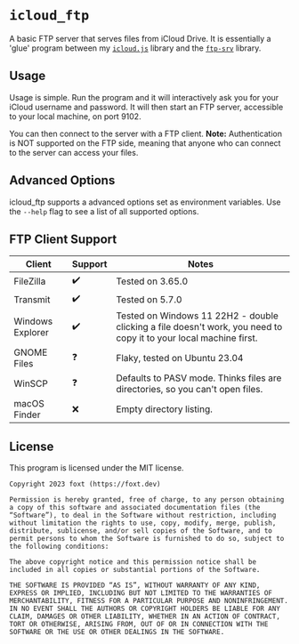# `icloud_ftp`

A basic FTP server that serves files from iCloud Drive. It is essentially a 'glue' program between my [`icloud.js`](https://github.com/foxt/icloud.js) library and the [`ftp-srv`](https://npmjs.com/package/ftp-srv) library.

## Usage

Usage is simple. Run the program and it will interactively ask you for your iCloud username and password. It will then start an FTP server, accessible to your local machine, on port 9102.

You can then connect to the server with a FTP client. **Note:** Authentication is NOT supported on the FTP side, meaning that anyone who can connect to the server can access your files.

## Advanced Options

icloud_ftp supports a advanced options set as environment variables. Use the `--help` flag to see a list of all supported options.

## FTP Client Support
| Client | Support | Notes |
| --- | --- | --- |
| FileZilla | ✔️ | Tested on 3.65.0 |
| Transmit | ✔️ | Tested on 5.7.0 |
| Windows Explorer | ✔️ | Tested on Windows 11 22H2 - double clicking a file doesn't work, you need to copy it to your local machine first. |
| GNOME Files | ❓ | Flaky, tested on Ubuntu 23.04 |
| WinSCP | ❓ | Defaults to PASV mode. Thinks files are directories, so you can't open files. |
| macOS Finder | ❌ | Empty directory listing. |


## License

This program is licensed under the MIT license.


```
Copyright 2023 foxt (https://foxt.dev)

Permission is hereby granted, free of charge, to any person obtaining a copy of this software and associated documentation files (the “Software”), to deal in the Software without restriction, including without limitation the rights to use, copy, modify, merge, publish, distribute, sublicense, and/or sell copies of the Software, and to permit persons to whom the Software is furnished to do so, subject to the following conditions:

The above copyright notice and this permission notice shall be included in all copies or substantial portions of the Software.

THE SOFTWARE IS PROVIDED “AS IS”, WITHOUT WARRANTY OF ANY KIND, EXPRESS OR IMPLIED, INCLUDING BUT NOT LIMITED TO THE WARRANTIES OF MERCHANTABILITY, FITNESS FOR A PARTICULAR PURPOSE AND NONINFRINGEMENT. IN NO EVENT SHALL THE AUTHORS OR COPYRIGHT HOLDERS BE LIABLE FOR ANY CLAIM, DAMAGES OR OTHER LIABILITY, WHETHER IN AN ACTION OF CONTRACT, TORT OR OTHERWISE, ARISING FROM, OUT OF OR IN CONNECTION WITH THE SOFTWARE OR THE USE OR OTHER DEALINGS IN THE SOFTWARE.
```
